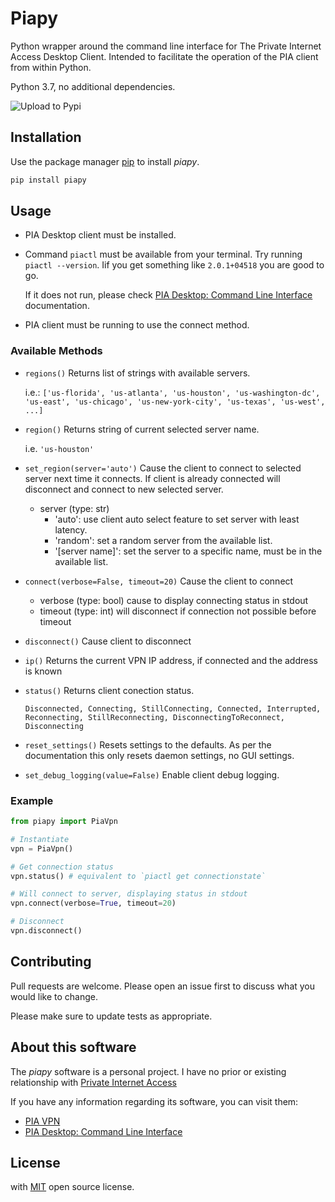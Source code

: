 
# Piapy

Python wrapper around the command line interface for The Private Internet Access Desktop Client. Intended to facilitate the operation of the PIA client from within Python.

Python 3.7, no additional dependencies.

![Upload to Pypi](https://github.com/bskapital/piapy/workflows/Upload%20to%20Pypi/badge.svg)

## Installation

Use the package manager [pip](https://pip.pypa.io/en/stable/) to install *piapy*.

```bash
pip install piapy
```

## Usage
- PIA Desktop client must be installed.

- Command ```piactl```  must be available from your terminal. Try running ```piactl --version```. Iif you get something like ```2.0.1+04518``` you are good to go.

  If it does not run, please check [PIA Desktop: Command Line Interface](https://www.privateinternetaccess.com/helpdesk/kb/articles/pia-desktop-command-line-interface) documentation.

- PIA client must be running to use the connect method.


### Available Methods

-  ```regions()``` Returns list of strings with available servers.

   i.e.:     ```['us-florida', 'us-atlanta', 'us-houston', 'us-washington-dc', 'us-east', 'us-chicago', 'us-new-york-city', 'us-texas', 'us-west', ...]```

- ```region()``` Returns string of current selected server name.

    i.e. ```'us-houston'```

- ```set_region(server='auto')``` Cause the client to connect to selected server next time it connects. If client is already connected will disconnect and connect to new selected server.
  * server (type: str)
      +  'auto': use client auto select feature to set server with least latency.
      + 'random': set a random server from the available list.
      + '[server name]': set the server to a specific name, must be in the available list.

 - ```connect(verbose=False, timeout=20)``` Cause the client to connect
   * verbose (type: bool) cause to display connecting status in stdout
   * timeout (type: int) will disconnect if connection not possible before timeout
 - ```disconnect()``` Cause client to disconnect
 - ```ip()``` Returns the current VPN IP address, if connected and the address is known
 - ```status()``` Returns client conection status.

   ```Disconnected, Connecting, StillConnecting, Connected, Interrupted, Reconnecting, StillReconnecting, DisconnectingToReconnect, Disconnecting```

- ```reset_settings()``` Resets settings to the defaults. As per the documentation this only resets daemon settings, no GUI settings.

- ```set_debug_logging(value=False)``` Enable client debug logging.


### Example
```python
from piapy import PiaVpn

# Instantiate
vpn = PiaVpn()

# Get connection status
vpn.status() # equivalent to `piactl get connectionstate`

# Will connect to server, displaying status in stdout
vpn.connect(verbose=True, timeout=20)

# Disconnect
vpn.disconnect()
```
## Contributing
Pull requests are welcome. Please open an issue first to discuss what you would like to change.

Please make sure to update tests as appropriate.


## About this software
The *piapy* software is a personal project. I have no prior or existing relationship with [Private Internet Access](https://www.privateinternetaccess.com/)

If you have any information regarding its software, you can visit them:
*  [PIA VPN](https://www.privateinternetaccess.com/)
* [PIA Desktop: Command Line Interface](https://www.privateinternetaccess.com/helpdesk/kb/articles/pia-desktop-command-line-interface)



## License
with [MIT](https://choosealicense.com/licenses/mit/) open source license.

